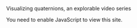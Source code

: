 Visualizing quaternions, an explorable video series

You need to enable JavaScript to view this site.